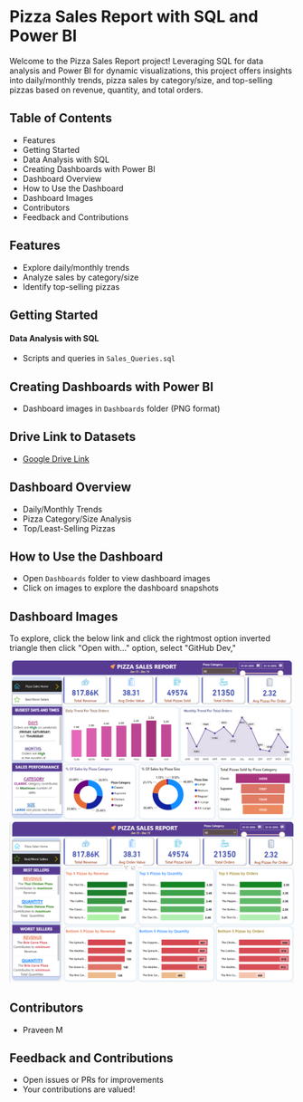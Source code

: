 # Pizza Sales Report with SQL and Power BI

Welcome to the Pizza Sales Report project! Leveraging SQL for data analysis and Power BI for dynamic visualizations, this project offers insights into daily/monthly trends, pizza sales by category/size, and top-selling pizzas based on revenue, quantity, and total orders.

## Table of Contents
- Features
- Getting Started
- Data Analysis with SQL
- Creating Dashboards with Power BI
- Dashboard Overview
- How to Use the Dashboard
- Dashboard Images
- Contributors
- Feedback and Contributions

## Features
- Explore daily/monthly trends
- Analyze sales by category/size
- Identify top-selling pizzas

## Getting Started
#### Data Analysis with SQL
- Scripts and queries in `Sales_Queries.sql`
  
## Creating Dashboards with Power BI
- Dashboard images in `Dashboards` folder (PNG format)

## Drive Link to Datasets
- [Google Drive Link](https://drive.google.com/drive/folders/1q4biuKj2hR4Z1fRzKy0Jhr3ZDkBPlpYY?usp=sharing)

## Dashboard Overview
- Daily/Monthly Trends
- Pizza Category/Size Analysis
- Top/Least-Selling Pizzas

## How to Use the Dashboard
- Open `Dashboards` folder to view dashboard images
- Click on images to explore the dashboard snapshots

## Dashboard Images
To explore, 
click the below link and
click the rightmost option inverted triangle then 
click "Open with..." option, 
select "GitHub Dev," 

![Home](Dashboards/Pizza_Sales_Home.png)
![Best and Worst Sellers](Dashboards/Best_and_Worst_Sellers.png)

## Contributors
- Praveen M

## Feedback and Contributions
- Open issues or PRs for improvements
- Your contributions are valued!
